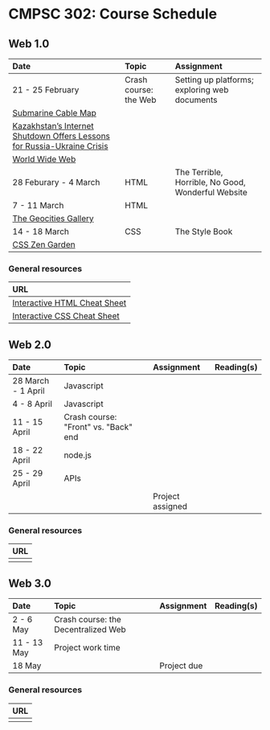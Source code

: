 # CMPSC 302: Course Schedule

## Web 1.0

|Date                 |Topic                      |Assignment                                    |
|:--------------------|:--------------------------|:---------------------------------------------|
|21 - 25 February     |Crash course: the Web      |Setting up platforms; exploring web documents |
|[Submarine Cable Map](https://www.submarinecablemap.com/)                                       |
|[Kazakhstan’s Internet Shutdown Offers Lessons for Russia-Ukraine Crisis](https://www.nytimes.com/2022/02/18/technology/kazakhstan-internet-russia-ukraine.html) |
|[World Wide Web](http://info.cern.ch/hypertext/WWW/TheProject.html) |
|28 Feburary - 4 March|HTML                       |The Terrible, Horrible, No Good, Wonderful Website |
|7 - 11 March         |HTML                       |                                                   |
|[The Geocities Gallery](https://geocities.restorativland.org/)                                       | 
|14 - 18 March        |CSS                        |The Style Book                                     |
|[CSS Zen Garden](http://www.csszengarden.com/)                                                       |

### General resources

| URL |
|:----|
|[Interactive HTML Cheat Sheet](https://htmlcheatsheet.com/)    |
|[Interactive CSS Cheat Sheet](https://htmlcheatsheet.com/css/) |

## Web 2.0

|Date                 |Topic                      |Assignment                      |Reading(s)                   |
|:--------------------|:--------------------------|:-------------------------------|:----------------------------|
|28 March - 1 April   |Javascript                 |                                |                             |
|4 - 8 April          |Javascript                 |                                |                             |
|11 - 15 April        |Crash course: "Front" vs. "Back" end |                      |                             |
|18 - 22 April        |node.js                    |                                |                             |
|25 - 29 April        |APIs                       |                                |                             |
|                     |                           |Project assigned                |                             |

### General resources

| URL |
|:----|
|     |

## Web 3.0

|Date                 |Topic                      |Assignment                      |Reading(s)                   |
|:--------------------|:--------------------------|:-------------------------------|:----------------------------|
|2 - 6 May            |Crash course:  the Decentralized Web |                      |                             |
|11 - 13 May          |Project work time          |                                |                             |
|18 May               |                           |Project due                     |                             |

### General resources

| URL |
|:----|
|     |